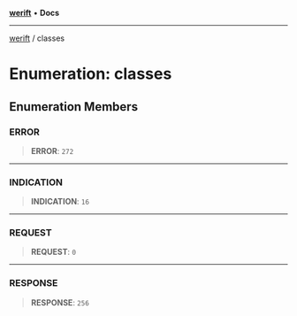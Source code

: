 [**werift**](../README.md) • **Docs**

***

[werift](../globals.md) / classes

# Enumeration: classes

## Enumeration Members

### ERROR

> **ERROR**: `272`

***

### INDICATION

> **INDICATION**: `16`

***

### REQUEST

> **REQUEST**: `0`

***

### RESPONSE

> **RESPONSE**: `256`
